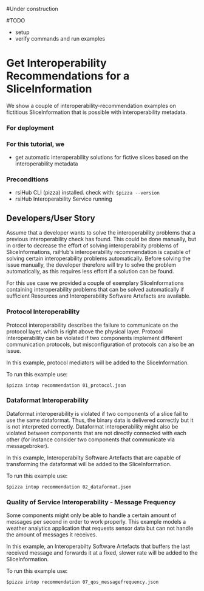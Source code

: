 #Under construction

#TODO
* setup
* verify commands and run examples

# Get Interoperability Recommendations for a SliceInformation

We show a couple of interoperability-recommendation examples on fictitious SliceInformation that is possible with interoperability metadata.

### For deployment

### For this tutorial, we

* get automatic interoperability solutions for fictive slices based on the interoperability metadata

### Preconditions

* rsiHub CLI (pizza) installed. check with: ```$pizza --version```
* rsiHub Interoperability Service running 

## Developers/User Story

Assume that a developer wants to solve the interoperability problems that a previous interoperability check has found. This could be done manually, but in order to decrease the effort of solving interoperability problems of SliceInformations, rsiHub's interoperability recommendation is capable of solving certain interoperability problems automatically. Before solving the issue manually, the developer therefore will try to solve the problem automatically, as this requires less effort if a solution can be found.

For this use case we provided a couple of exemplary SliceInformations containing interoperability problems that can be solved automatically if sufficient Resources and Interoperability Software Artefacts are available.

### Protocol Interoperability
Protocol interoperability describes the failure to communicate on the protocol layer, which is right above the physical layer. Protocol interoperability can be violated if two components implement different communication protocols, but misconfiguration of protocols can also be an issue.

In this example, protocol mediators will be added to the SliceInformation.

To run this example use:
```
$pizza intop recommendation 01_protocol.json
```

### Dataformat Interoperability
Dataformat interoperability is violated if two components of a slice fail to use the same dataformat. Thus, the binary data is delivered correctly but it is not interpreted correctly. Dataformat interoperability might also be violated between components that are not directly connected with each other (for instance consider two components that communicate via messagebroker).

In this example, Interoperabilty Software Artefacts that are capable of transforming the dataformat will be added to the SliceInformation.

To run this example use:
```
$pizza intop recommendation 02_dataformat.json
```

### Quality of Service Interoperability - Message Frequency

Some components might only be able to handle a certain amount of messages per second in order to work properly. This example models a weather analytics application that requests sensor data but can not handle the amount of messages it receives.   

In this example, an Interoperabilty Software Artefacts that buffers the last received message and forwards it at a fixed, slower rate will be added to the SliceInformation.

To run this example use:
```
$pizza intop recommendation 07_qos_messagefrequency.json
```
